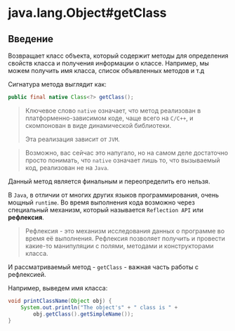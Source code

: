 # java.lang.Object#getClass

## Введение

Возвращает класс объекта, который содержит методы для определения свойств класса и получения информации о классе.
Например, мы можем получить имя класса, список объявленных методов и т.д

Сигнатура метода выглядит как:

```java
public final native Class<?> getClass();
```

> Ключевое слово `native` означает, что метод реализован в платформенно-зависимом коде, чаще всего на `C/C++`, и скомпонован в виде динамической библиотеки.
>
> Эта реализация зависит от `JVM`.

> Возможно, вас сейчас это напугало, но на самом деле достаточно просто понимать, что 
> `native` означает лишь то, что вызываемый код, реализован не на `Java`.

Данный метод является финальным и переопределить его нельзя.

В `Java`, в отличии от многих других языков программирования, очень мощный `runtime`. Во время выполнения кода возможно через специальный механизм, который называется `Reflection API` или **рефлексия**.

> Рефлексия - это механизм исследования данных о программе во время её выполнения. Рефлексия позволяет получить и провести какие-то манипуляции с полями, методами и конструкторами класса.

И рассматриваемый метод - `getClass` - важная часть работы с рефлексией.

Например, выведем имя класса:

```java
void printClassName(Object obj) {
    System.out.println("The object's" + " class is " +
        obj.getClass().getSimpleName());
}
```
